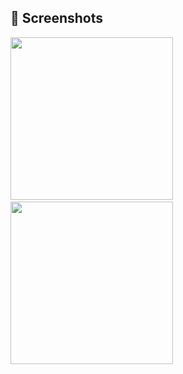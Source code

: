 ## :camera_flash: Screenshots
<img src="/screenshots/screenshot_1.png" width="260">&emsp;<img src="/results/screenshot_2.png" width="260">
